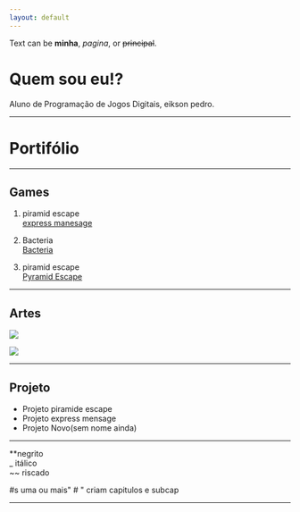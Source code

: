 ```yaml
---
layout: default
---
```


Text can be **minha**, _pagina_, or ~~principal~~.
# Quem sou eu!?
Aluno de Programação de Jogos Digitais, eikson pedro.
* * * 
# Portifólio 

* * *  
## Games  
1. piramid escape  
[express manesage](https://eriksonnicacio.github.io/New%20project/)

2. Bacteria  
[Bacteria](https://eriksonnicacio.github.io/bacteria2/)


3. piramid escape  
[Pyramid Escape](https://jldifrn.github.io/PyramidEscape/)  
* * *  
## Artes  
![](CABEÇA_TITULO.png)

![](site2.png)


* * *  
## Projeto  
* Projeto piramide escape 
* Projeto express mensage  
* Projeto Novo(sem nome ainda) 

* * *  
**negrito  
_ itálico  
~~ riscado  

#s uma ou mais" # " criam capitulos e subcap

* * *  
